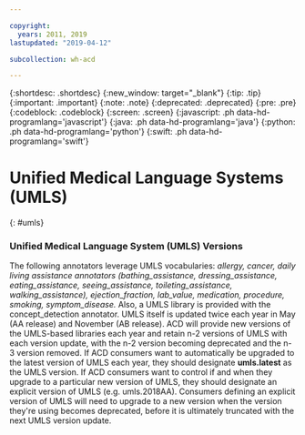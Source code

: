 ```yaml
---

copyright:
  years: 2011, 2019
lastupdated: "2019-04-12"

subcollection: wh-acd

---
```


{:shortdesc: .shortdesc}
{:new_window: target="_blank"}
{:tip: .tip}
{:important: .important}
{:note: .note}
{:deprecated: .deprecated}
{:pre: .pre}
{:codeblock: .codeblock}
{:screen: .screen}
{:javascript: .ph data-hd-programlang='javascript'}
{:java: .ph data-hd-programlang='java'}
{:python: .ph data-hd-programlang='python'}
{:swift: .ph data-hd-programlang='swift'}

# Unified Medical Language Systems (UMLS)
{: #umls}


### Unified Medical Language System (UMLS) Versions

The following annotators leverage UMLS vocabularies: <i>allergy, cancer, daily living assistance annotators (bathing_assistance, dressing_assistance, eating_assistance, seeing_assistance, toileting_assistance, walking_assistance), ejection_fraction, lab_value, medication, procedure, smoking, symptom_disease.</i>
Also, a UMLS library is provided with the concept_detection annotator.
UMLS itself is updated twice each year in May (AA release) and November (AB release).
ACD will provide new versions of the UMLS-based libraries each year and retain n-2 versions of UMLS with each version update, with the n-2 version becoming deprecated and the n-3 version removed.
If ACD consumers want to automatically be upgraded to the latest version of UMLS each year, they should designate <b>umls.latest</b> as the UMLS version.
If ACD consumers want to control if and when they upgrade to a particular new version of UMLS, they should designate an explicit version of UMLS (e.g. umls.2018AA).
Consumers defining an explicit version of UMLS will need to upgrade to a new version when the version they're using becomes deprecated, before it is ultimately truncated with the next UMLS version update.
